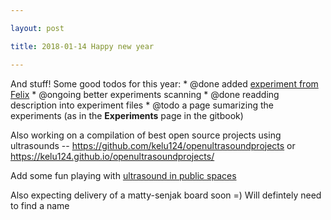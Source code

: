 ```yaml
---

layout: post

title: 2018-01-14 Happy new year

---
```



And stuff! Some good todos for this year: \* @done added [experiment
from
Felix](https://github.com/kelu124/echomods/blob/master/include/experiments/auto/20180103a.md)
\* @ongoing better experiments scanning \* @done readding description
into experiment files \* @todo a page sumarizing the experiments (as in
the **Experiments** page in the gitbook)

Also working on a compilation of best open source projects using
ultrasounds -- https://github.com/kelu124/openultrasoundprojects or
https://kelu124.github.io/openultrasoundprojects/

Add some fun playing with [ultrasound in public
spaces](https://github.com/kelu124/ultrasHound/blob/master/mobile/20180112-ajami.ipynb)

Also expecting delivery of a matty-senjak board soon =) Will defintely
need to find a name

